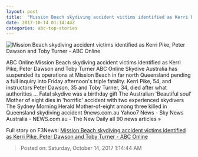 ```yaml
---
layout: post
title:  "Mission Beach skydiving accident victims identified as Kerri Pike, Peter Dawson and Toby Turner - ABC Online"
date: 2017-10-14 01:14:44Z
categories: abc-top-stories
---
```


![Mission Beach skydiving accident victims identified as Kerri Pike, Peter Dawson and Toby Turner - ABC Online](http://www.abc.net.au/news/image/9048842-1x1-700x700.jpg)

ABC Online Mission Beach skydiving accident victims identified as Kerri Pike, Peter Dawson and Toby Turner ABC Online Skydive Australia has suspended its operations at Mission Beach in far north Queensland pending a full inquiry into Friday afternoon's triple fatality. Kerri Pike, 54, and instructors Peter Dawson, 35 and Toby Turner, 34, died after what authorities ... Fatal skydive was a birthday gift The Australian 'Beautiful soul' Mother of eight dies in 'horrific' accident with two experienced skydivers The Sydney Morning Herald Mother-of-eight among three killed in Queensland skydiving accident 9news.com.au Yahoo7 News - Sky News Australia - NEWS.com.au - The New Daily all 90 news articles »


Full story on F3News: [Mission Beach skydiving accident victims identified as Kerri Pike, Peter Dawson and Toby Turner - ABC Online](http://www.f3nws.com/n/WdjNNB)

> Posted on: Saturday, October 14, 2017 1:14:44 AM
